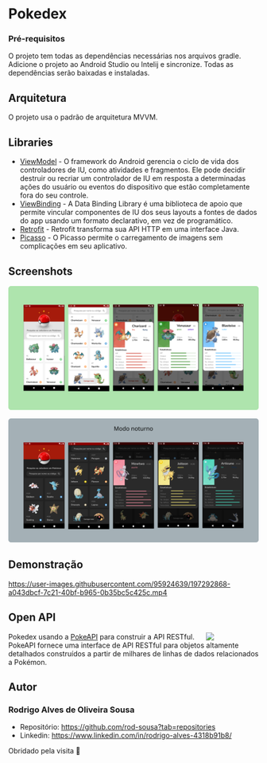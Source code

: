 # Pokedex

### Pré-requisitos

O projeto tem todas as dependências necessárias nos arquivos gradle. Adicione o projeto ao Android Studio ou Intelij e sincronize. 
Todas as dependências serão baixadas e instaladas.

## Arquitetura

O projeto usa o padrão de arquitetura MVVM.

## Libraries

* [ViewModel](https://developer.android.com/topic/libraries/architecture/viewmodel/) - O framework do Android gerencia o ciclo de vida dos controladores de IU, 
como atividades e fragmentos. Ele pode decidir destruir ou recriar um controlador de IU em resposta a determinadas ações do usuário ou eventos do dispositivo que 
estão completamente fora do seu controle.
* [ViewBinding](https://developer.android.com/topic/libraries/data-binding) - A Data Binding Library é uma biblioteca de apoio que permite vincular componentes de
IU dos seus layouts a fontes de dados do app usando um formato declarativo, em vez de programático.
* [Retrofit](https://square.github.io/retrofit/) - Retrofit transforma sua API HTTP em uma interface Java.
* [Picasso](https://square.github.io/picasso/) - O Picasso permite o carregamento de imagens sem complicações em seu aplicativo.

## Screenshots

![app](https://github.com/rod-sousa/Pokedex/blob/main/app/src/main/res/readme/screenshots_app.png)

![app-dark](https://github.com/rod-sousa/Pokedex/blob/main/app/src/main/res/readme/screenshots_app2.png)

## Demonstração

https://user-images.githubusercontent.com/95924639/197292868-a043dbcf-7c21-40bf-b965-0b35bc5c425c.mp4

## Open API

<img src="https://user-images.githubusercontent.com/24237865/83422649-d1b1d980-a464-11ea-8c91-a24fdf89cd6b.png" align="right" width="21%"/>

Pokedex usando a [PokeAPI](https://pokeapi.co/) para construir a API RESTful.<br>
PokeAPI fornece uma interface de API RESTful para objetos altamente detalhados construídos a partir de milhares de linhas de dados relacionados a Pokémon.

## Autor

### Rodrigo Alves de Oliveira Sousa
* Repositório: https://github.com/rod-sousa?tab=repositories
* Linkedin: https://www.linkedin.com/in/rodrigo-alves-4318b91b8/

Obridado pela visita 🤩
